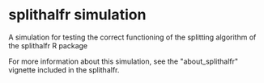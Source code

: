# splithalfr simulation
A simulation for testing the correct functioning of the splitting algorithm of the splithalfr R package

For more information about this simulation, see the "about_splithalfr" vignette included in the splithalfr.